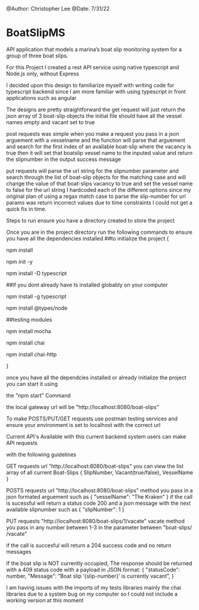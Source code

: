 @Author: Christopher Lee
@Date: 7/31/22

# BoatSlipMS
API application that models a marina’s boat slip monitoring system for a group of three boat slips.

For this Project I created a rest API service using native typescript and Node.js only, without Express

I decided upon this design to familiarize myself with writing code for typescript backend since I am more familiar with using typescript in front applications such as angular

The designs are pretty straightforward the get request will just return the json array of 3 boat-slip objects the initial file should have all the vessel names empty and vacant set to true

post requests was simple when you make a request you pass in a json arguement with a vesselname and the function will parse that arguement and search for the first index of an available boat-slip where the vacancy is true then it will set that boatslip vessel name to the inputed value and return the slipnumber in the output success message

put requests will parse the url string for the slipnumber parameter and search through the list of boat-slip objects for the matching case and will change the value of that boat-slips vacancy to true and set the vessel name to false
for the url string I hardcoded each of the different options since my original plan of using a regax match case to parse the slip-number for url params was return incorrect values due to time constraints I could not get a quick fix in time. 

Steps to run ensure you have a directory created to store the project

Once you are in the project directory run the following commands to ensure you have all the dependencies installed 
##to initialize the project
{

npm install

npm init -y

npm install -D typescript 

##if you dont already have ts installed globably on your computer

npm install -g typescript

npm install @types/node

##testing modules

npm install mocha

npm install chai

npm install chai-http



}

once you have all the dependcies installed or already initialize the project you can start it using 

the "npm start" Command 

the local gateway url will be "http://localhost:8080/boat-slips"

To make POSTS/PUT/GET requests use postman testing services and ensure your environment is set to localhost with the correct url


Current API's Available with this current backend system users can make API requests 

with the following guidelines 

GET requests url "http://localhost:8080/boat-slips" you can view the list array of all current Boat-Slips { SlipNumber, Vacant(true/false), VesselName }

POSTS requests url "http://localhost:8080/boat-slips" method you pass in a json formated arguement such as 
{
    "vesselName": "The Kraken"
}
if the call is sucessful will return a status code 200 and a json message with the next available slipnumber
such as
{
    "slipNumber": 1
}

PUT requests "http://localhost:8080/boat-slips/1/vacate" vacate method you pass in any number between 1-3 in the parameter between "boat-slips/  /vacate"

if the call is succesful will return a 204 success code and no return messages

If the boat slip is NOT currently occupied, The response
should be returned with a 409 status code with a payload in JSON
format:
{
"statusCode": number,
"Message": ”Boat slip ‘{slip-number}’ is currently vacant”,
}


I am having issues with the imports of my tests libraries mainly the chai libraries due to a system bug on my computer so I could not include a working version at this moment




